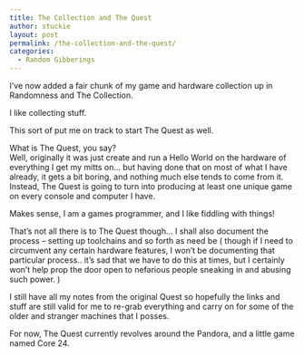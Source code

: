 ```yaml
---
title: The Collection and The Quest
author: stuckie
layout: post
permalink: /the-collection-and-the-quest/
categories:
  - Random Gibberings
---
```

I&#8217;ve now added a fair chunk of my game and hardware collection up in Randomness and The Collection.

I like collecting stuff.

This sort of put me on track to start The Quest as well.

What is The Quest, you say?  
Well, originally it was just create and run a Hello World on the hardware of everything I get my mitts on&#8230; but having done that on most of what I have already, it gets a bit boring, and nothing much else tends to come from it.  
Instead, The Quest is going to turn into producing at least one unique game on every console and computer I have.

Makes sense, I am a games programmer, and I like fiddling with things!

That&#8217;s not all there is to The Quest though&#8230; I shall also document the process &#8211; setting up toolchains and so forth as need be ( though if I need to circumvent any certain hardware features, I won&#8217;t be documenting that particular process.. it&#8217;s sad that we have to do this at times, but I certainly won&#8217;t help prop the door open to nefarious people sneaking in and abusing such power. )

I still have all my notes from the original Quest so hopefully the links and stuff are still valid for me to re-grab everything and carry on for some of the older and stranger machines that I posses.

For now, The Quest currently revolves around the Pandora, and a little game named Core 24.